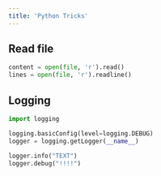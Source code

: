 ```yaml
---
title: 'Python Tricks'
---
```


## Read file
```python
content = open(file, 'r').read()
lines = open(file, 'r').readline()
```

## Logging
```python
import logging

logging.basicConfig(level=logging.DEBUG)
logger = logging.getLogger(__name__)

logger.info("TEXT")
logger.debug("!!!!")
```